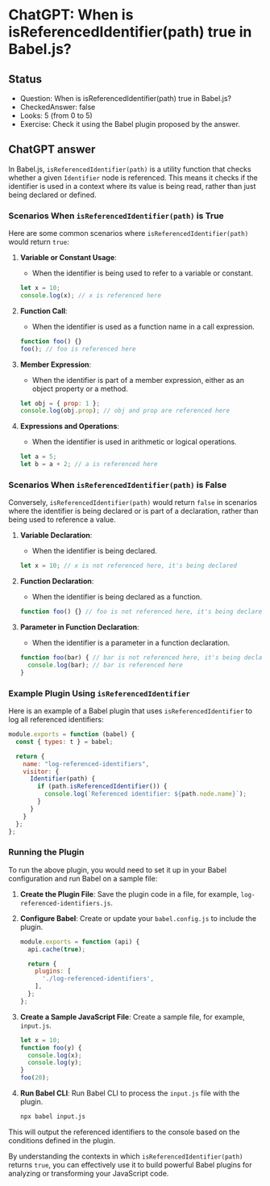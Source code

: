# ChatGPT: When is isReferencedIdentifier(path) true in Babel.js?

## Status

- Question: When is isReferencedIdentifier(path) true in Babel.js?
- CheckedAnswer: false
- Looks: 5 (from 0 to 5)
- Exercise: Check it using the Babel plugin proposed by the answer.

## ChatGPT answer

In Babel.js, `isReferencedIdentifier(path)` is a utility function that checks whether a given `Identifier` node is referenced. This means it checks if the identifier is used in a context where its value is being read, rather than just being declared or defined.

### Scenarios When `isReferencedIdentifier(path)` is True

Here are some common scenarios where `isReferencedIdentifier(path)` would return `true`:

1. **Variable or Constant Usage**:
   - When the identifier is being used to refer to a variable or constant.
   ```javascript
   let x = 10;
   console.log(x); // x is referenced here
   ```

2. **Function Call**:
   - When the identifier is used as a function name in a call expression.
   ```javascript
   function foo() {}
   foo(); // foo is referenced here
   ```

3. **Member Expression**:
   - When the identifier is part of a member expression, either as an object property or a method.
   ```javascript
   let obj = { prop: 1 };
   console.log(obj.prop); // obj and prop are referenced here
   ```

4. **Expressions and Operations**:
   - When the identifier is used in arithmetic or logical operations.
   ```javascript
   let a = 5;
   let b = a + 2; // a is referenced here
   ```

### Scenarios When `isReferencedIdentifier(path)` is False

Conversely, `isReferencedIdentifier(path)` would return `false` in scenarios where the identifier is being declared or is part of a declaration, rather than being used to reference a value.

1. **Variable Declaration**:
   - When the identifier is being declared.
   ```javascript
   let x = 10; // x is not referenced here, it's being declared
   ```

2. **Function Declaration**:
   - When the identifier is being declared as a function.
   ```javascript
   function foo() {} // foo is not referenced here, it's being declared
   ```

3. **Parameter in Function Declaration**:
   - When the identifier is a parameter in a function declaration.
   ```javascript
   function foo(bar) { // bar is not referenced here, it's being declared as a parameter
     console.log(bar); // bar is referenced here
   }
   ```

### Example Plugin Using `isReferencedIdentifier`

Here is an example of a Babel plugin that uses `isReferencedIdentifier` to log all referenced identifiers:

```javascript
module.exports = function (babel) {
  const { types: t } = babel;

  return {
    name: "log-referenced-identifiers",
    visitor: {
      Identifier(path) {
        if (path.isReferencedIdentifier()) {
          console.log(`Referenced identifier: ${path.node.name}`);
        }
      }
    }
  };
};
```

### Running the Plugin

To run the above plugin, you would need to set it up in your Babel configuration and run Babel on a sample file:

1. **Create the Plugin File**:
   Save the plugin code in a file, for example, `log-referenced-identifiers.js`.

2. **Configure Babel**:
   Create or update your `babel.config.js` to include the plugin.

   ```javascript
   module.exports = function (api) {
     api.cache(true);

     return {
       plugins: [
         './log-referenced-identifiers',
       ],
     };
   };
   ```

3. **Create a Sample JavaScript File**:
   Create a sample file, for example, `input.js`.

   ```javascript
   let x = 10;
   function foo(y) {
     console.log(x);
     console.log(y);
   }
   foo(20);
   ```

4. **Run Babel CLI**:
   Run Babel CLI to process the `input.js` file with the plugin.

   ```sh
   npx babel input.js
   ```

This will output the referenced identifiers to the console based on the conditions defined in the plugin.

By understanding the contexts in which `isReferencedIdentifier(path)` returns `true`, you can effectively use it to build powerful Babel plugins for analyzing or transforming your JavaScript code.